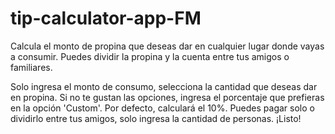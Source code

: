 # tip-calculator-app-FM

Calcula el monto de propina que deseas dar en cualquier lugar donde vayas a consumir. Puedes dividir la propina y la cuenta entre tus amigos o familiares.

Solo ingresa el monto de consumo, selecciona la cantidad que deseas dar en propina. Si no te gustan las opciones, ingresa el porcentaje que prefieras en la opción 'Custom'. Por defecto, calculará el 10%. Puedes pagar solo o dividirlo entre tus amigos, solo ingresa la cantidad de personas. ¡Listo!
